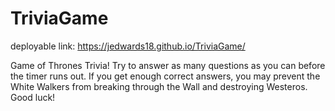 # TriviaGame

deployable link: https://jedwards18.github.io/TriviaGame/

Game of Thrones Trivia! Try to answer as many questions as you can before the timer runs out. If you get enough correct answers, you may prevent the White Walkers from breaking through the Wall and destroying Westeros. Good luck!
